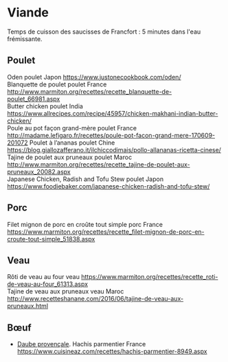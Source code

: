 # Viande

Temps de cuisson des saucisses de Francfort : 5 minutes dans l'eau frémissante.

## Poulet

Oden	poulet	Japon		https://www.justonecookbook.com/oden/	
Blanquette de poulet	poulet	France		http://www.marmiton.org/recettes/recette_blanquette-de-poulet_66981.aspx	
Butter chicken	poulet	India		https://www.allrecipes.com/recipe/45957/chicken-makhani-indian-butter-chicken/	
Poule au pot façon grand-mère	poulet	France		http://madame.lefigaro.fr/recettes/poule-pot-facon-grand-mere-170609-201072	
Poulet à l’ananas	poulet	Chine		https://blog.giallozafferano.it/ilchiccodimais/pollo-allananas-ricetta-cinese/	
Tajine de poulet aux pruneaux	poulet	Maroc		http://www.marmiton.org/recettes/recette_tajine-de-poulet-aux-pruneaux_20082.aspx	
Japanese Chicken, Radish and Tofu Stew	poulet	Japon		https://www.foodiebaker.com/japanese-chicken-radish-and-tofu-stew/	

## Porc

Filet mignon de porc en croûte tout simple	porc	France		https://www.marmiton.org/recettes/recette_filet-mignon-de-porc-en-croute-tout-simple_51838.aspx	

## Veau

Rôti de veau au four	veau			https://www.marmiton.org/recettes/recette_roti-de-veau-au-four_61313.aspx	
Tajine de veau aux pruneaux	veau	Maroc		http://www.recetteshanane.com/2016/06/tajine-de-veau-aux-pruneaux.html	

## Bœuf

 * [Daube provençale](https://www.marmiton.org/recettes/recette_daube-provencale_11978.aspx).
Hachis parmentier		France		https://www.cuisineaz.com/recettes/hachis-parmentier-8949.aspx	
